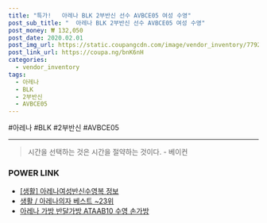 ```yaml
--- 
title: "특가!   아레나 BLK 2부반신 선수 AVBCE05 여성 수영" 
post_sub_title: "  아레나 BLK 2부반신 선수 AVBCE05 여성 수영" 
post_money: ₩ 132,050 
post_date: 2020.02.01 
post_img_url: https://static.coupangcdn.com/image/vendor_inventory/7792/5e520accad4657e023c0bcf882ffd78836bdb8e9e182f159308d416b57d8.jpg 
post_link_url: https://coupa.ng/bnK6nH 
categories: 
  - vendor_inventory 
tags: 
  - 아레나 
  - BLK 
  - 2부반신 
  - AVBCE05 
--- 
```

  #아레나 #BLK #2부반신 #AVBCE05 
<hr> 

> 시간을 선택하는 것은 시간을 절약하는 것이다. - 베이컨 


### POWER LINK

* <a href="https://blog.naver.com/sakai111/221762277554" target="_blank"> [생활] 아레나여성반신수영복 정보 </a>
* <a href="https://blog.naver.com/santokki14/221790865818" target="_blank">생활 / 아레나의자 베스트 ~23위</a>
* <a href="https://blog.naver.com/fasyy4321/221787569370" target="_blank">아레나 가방 반달가방 ATAAB10 수영 손가방</a>
